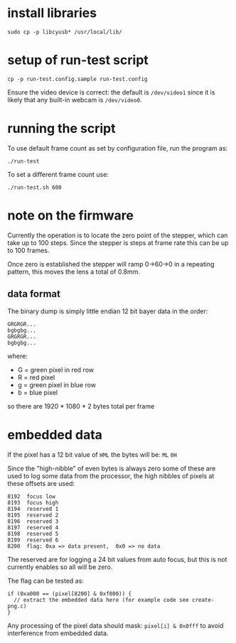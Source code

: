 # install libraries

~~~
sudo cp -p libcyusb* /usr/local/lib/
~~~


# setup of run-test script

~~~
cp -p run-test.config.sample run-test.config
~~~

Ensure the video device is correct: the default is `/dev/video1`
since it is likely that any built-in webcam is `/dev/video0`.


# running the script

To use default frame count as set by configuration file, run the program as:

~~~
./run-test
~~~

To set a different frame count use:

~~~
./run-test.sh 600
~~~


# note on the firmware

Currently the operation is to locate the zero point of the stepper,
which can take up to 100 steps.  Since the stepper is steps at frame
rate this can be up to 100 frames.

Once zero is established the stepper will ramp 0→60→0 in a repeating
pattern, this moves the lens a total of 0.8mm.


## data format

The binary dump is simply little endian 12 bit bayer data in the order:
~~~
GRGRGR...
bgbgbg...
GRGRGR...
bgbgbg...
~~~~

where:
* G = green pixel in red row
* R = red pixel
* g = green pixel in blue row
* b = blue pixel

so there are 1920 * 1080 * 2 bytes total per frame

# embedded data

If the pixel has a 12 bit value of `HML`  the bytes will be: `ML` `0H`

Since the "high-nibble" of even bytes is always zero some of these are
used to log some data from the processor, the high nibbles of pixels
at these offsets are used:

~~~
8192  focus low
8193  focus high
8194  reserved 1
8195  reserved 2
8196  reserved 3
8197  reserved 4
8198  reserved 5
8199  reserved 6
8200  flag: 0xa => data present,  0x0 => no data
~~~

The reserved are for logging a 24 bit values from auto focus, but this
is not currently enables so all will be zero.

The flag can be tested as:
~~~
if (0xa000 == (pixel[8200] & 0xf000)) {
  // extract the embedded data here (for example code see create-png.c)
}
~~~

Any processing of the pixel data should mask: `pixel[i] & 0x0fff` to
avoid interference from embedded data.
